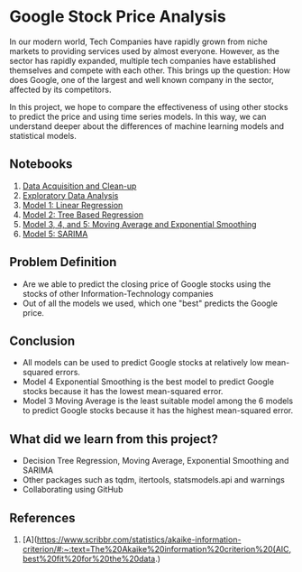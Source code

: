 # Google Stock Price Analysis

In our modern world, Tech Companies have rapidly grown from niche markets to providing services used by almost everyone. However, as the sector has rapidly expanded, multiple tech companies have established themselves and compete with each other. This brings up the question: How does Google, one of the largest and well known company in the sector, affected by its competitors.

In this project, we hope to compare the effectiveness of using other stocks to predict the price and using time series models. In this way, we can understand deeper about the differences of machine learning models and statistical models. 

## Notebooks
1. [Data Acquisition and Clean-up](https://github.com/Hither1/sc5010/blob/main/data.ipynb)
2. [Exploratory Data Analysis](https://github.com/Hither1/sc5010/blob/main/EDA.ipynb)
3. [Model 1: Linear Regression](https://github.com/Hither1/sc5010/blob/main/Model1.ipynb)
4. [Model 2: Tree Based Regression](https://github.com/Hither1/sc5010/blob/main/Model2.ipynb)
5. [Model 3, 4, and 5: Moving Average and Exponential Smoothing](https://github.com/Hither1/sc5010/blob/main/Model345.ipynb)
6. [Model 5: SARIMA](https://github.com/Hither1/sc5010/blob/main/Model6.ipynb)

## Problem Definition
- Are we able to predict the closing price of Google stocks using the stocks of other Information-Technology companies
- Out of all the models we used, which one "best" predicts the Google price.
## Conclusion
- All models can be used to predict Google stocks at relatively low mean-squared errors.
- Model 4 Exponential Smoothing is the best model to predict Google stocks because it has the lowest mean-squared error. 
- Model 3 Moving Average is the least suitable model among the 6 models to predict Google stocks because it has the highest mean-squared error.
## What did we learn from this project?
- Decision Tree Regression, Moving Average, Exponential Smoothing and SARIMA
- Other packages such as tqdm, itertools, statsmodels.api and warnings
- Collaborating using GitHub
## References
1. [A](https://www.scribbr.com/statistics/akaike-information-criterion/#:~:text=The%20Akaike%20information%20criterion%20(AIC,best%20fit%20for%20the%20data.)

